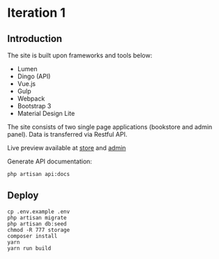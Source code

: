 # Iteration 1
## Introduction 
The site is built upon frameworks and tools below:
* Lumen
* Dingo (API)
* Vue.js 
* Gulp
* Webpack
* Bootstrap 3
* Material Design Lite

The site consists of two single page applications (bookstore and admin panel). Data is transferred via Restful API.  

Live preview available at [store](http://bookstore.vincentlin.me) and [admin](http://bookstore.vincentlin.me/admin)  


Generate API documentation:

```
php artisan api:docs
```

## Deploy
```
cp .env.example .env
php artisan migrate
php artisan db:seed
chmod -R 777 storage
composer install
yarn
yarn run build
```